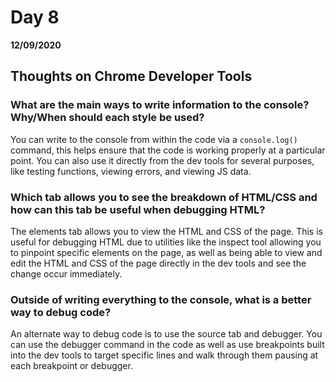 # Day 8
__12/09/2020__

## Thoughts on Chrome Developer Tools

### What are the main ways to write information to the console? Why/When should each style be used?
You can write to the console from within the code via a `console.log()` command, this helps ensure that the code is working properly at a particular point. You can also use it directly from the dev tools for several purposes, like testing functions, viewing errors, and viewing JS data.

### Which tab allows you to see the breakdown of HTML/CSS and how can this tab be useful when debugging HTML?
The elements tab allows you to view the HTML and CSS of the page. This is useful for debugging HTML due to utilities like the inspect tool allowing you to pinpoint specific elements on the page, as well as being able to view and edit the HTML and CSS of the page directly in the dev tools and see the change occur immediately.

### Outside of writing everything to the console, what is a better way to debug code?
An alternate way to debug code is to use the source tab and debugger. You can use the debugger command in the code as well as use breakpoints built into the dev tools to target specific lines and walk through them pausing at each breakpoint or debugger.
